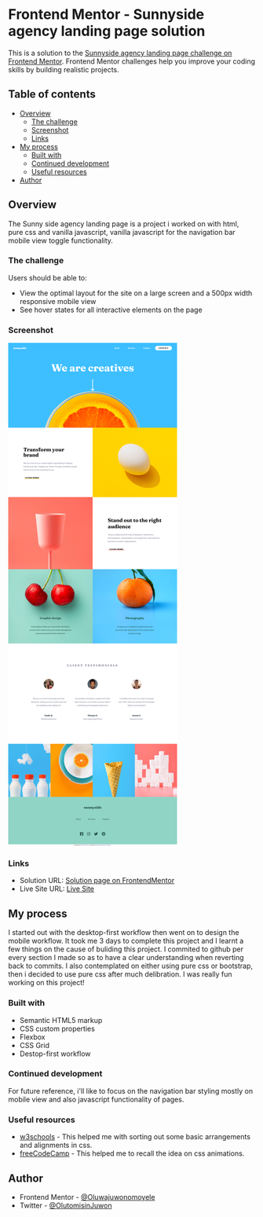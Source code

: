 # Frontend Mentor - Sunnyside agency landing page solution

This is a solution to the [Sunnyside agency landing page challenge on Frontend Mentor](https://www.frontendmentor.io/challenges/sunnyside-agency-landing-page-7yVs3B6ef). Frontend Mentor challenges help you improve your coding skills by building realistic projects.

## Table of contents

- [Overview](#overview)
  - [The challenge](#the-challenge)
  - [Screenshot](#screenshot)
  - [Links](#links)
- [My process](#my-process)
  - [Built with](#built-with)
  - [Continued development](#continued-development)
  - [Useful resources](#useful-resources)
- [Author](#author)

## Overview
The Sunny side agency landing page is a project i worked on with html, pure css and vanilla javascript, vanilla javascript for the navigation bar mobile view toggle functionality.

### The challenge

Users should be able to:

- View the optimal layout for the site on a large screen and a 500px width responsive mobile view
- See hover states for all interactive elements on the page

### Screenshot

![Project Preview](./sunnyside.png)

### Links

- Solution URL: [Solution page on FrontendMentor](https://www.frontendmentor.io/solutions/sunnyside-agency-landing-page-rB3gKq1GV)
- Live Site URL: [Live Site](https://oluwajuwonomoyele.github.io/sunnyside/)

## My process
I started out with the desktop-first workflow then went on to design the mobile workflow. It took me 3 days to complete this project and I learnt a few things on the cause of buliding this project. I commited to github per every section I made so as to have a clear understanding when reverting back to commits. I also contemplated on either using pure css or bootstrap, then i decided to use pure css after much delibration. I was really fun working on this project!

### Built with

- Semantic HTML5 markup
- CSS custom properties
- Flexbox
- CSS Grid
- Destop-first workflow

### Continued development

For future reference, i'll like to focus on the navigation bar styling mostly on mobile view and also javascript functionality of pages.

### Useful resources

- [w3schools](https://www.w3schools.com) - This helped me with sorting out some basic arrangements and alignments in css.
- [freeCodeCamp](https://www.freecodecamp.com) - This helped me to recall the idea on css animations.


## Author

- Frontend Mentor - [@Oluwajuwonomoyele](https://www.frontendmentor.io/profile/Oluwajuwonomoyele)
- Twitter - [@OlutomisinJuwon](https://twitter.com/OlutomisinJuwon)

